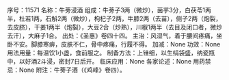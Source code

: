 序号：11571
名称：牛蒡浸酒
组成：牛蒡子3两（微炒），茵芋3分，白茯苓1两半，杜若1两，石斛2两（微炒），枸杞子2两，牛膝2两（去苗），侧子2两（炮裂，去皮脐），干姜1两半（炮裂），大豆2合（炒熟），川椒1两半（去目及闭口者，微炒去汗），大麻子1合。
出处：《圣惠》卷四十四。
主治：风湿气，着于腰间疼痛，坐卧不安。脚膝寒痹，皮肤不仁，骨中疼痛，行履不得。
加减：None
功效：None
用法用量：每温饮1小盏，食前服之。
制备方法：上锉细，以生绢袋盛，纳瓷瓶中，以好酒2斗浸，密封7日后开。
临床应用：None
各家论述：None
用药禁忌：None
附注：牛蒡子酒（《鸡峰》卷四）。
